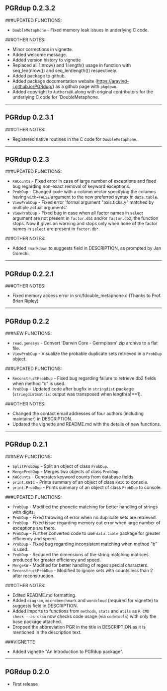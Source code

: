 PGRdup 0.2.3.2
---------------------------------------
###UPDATED FUNCTIONS:
 - `DoubleMetaphone` - Fixed memory leak issues in underlying C code.
 
###OTHER NOTES:
 - Minor corrections in vignette.
 - Added welcome message.
 - Added version history to vignette
 - Replaced all 1:nrow() and 1:length() usage in function with seq_len(nrow()) and seq_len(length()) respectively.
 - Added package to github.
 - Added package documentation website (https://aravind-j.github.io/PGRdup/) as a github page with `pkgdown`.
 - Added copyright to `Authors@R` along with original contributors for the underlying C code for `DoubleMetaphone.

***

PGRdup 0.2.3.1
---------------------------------------
###OTHER NOTES:
 - Registered native routines in the C code for `DoubleMetaphone`.

***

PGRdup 0.2.3
---------------------------------------
###UPDATED FUNCTIONS:
 - `KWCounts` - Fixed error in case of large number of exceptions and fixed bug regarding non-exact removal of keyword exceptions.
 - `ProbDup` - Changed code with a column vector specifying the columns having `with=FALSE` argument to the new preferred syntax in `data.table`.
 - `ViewProbDup` - Fixed error 'formal argument "axis.ticks.y" matched by multiple actual arguments'.
 - `ViewProbDup` - Fixed bug in case when all factor names in `select` argument are not present in `factor.db1` and/or `factor.db2`, the function stops. Now it gives an warning and stops only when none of the factor names in `select` are present in `factor.db*`.
 
###OTHER NOTES:
 - Added `rmarkdown` to suggests field in DESCRIPTION, as prompted by Jan Górecki.

***

PGRdup 0.2.2.1
---------------------------------------
###OTHER NOTES:
 - Fixed memory access error in src/fdouble_metaphone.c (Thanks to Prof. Brian Ripley)
 
***

PGRdup 0.2.2
---------------------------------------
###NEW FUNCTIONS:
 - `read.genesys` - Convert 'Darwin Core - Germplasm' zip archive to a flat file.
 - `ViewProbDup` - Visualize the probable duplicate sets retrieved in a `ProbDup` object.

###UPDATED FUNCTIONS:
 - `ReconstructProbDup` - Fixed bug regarding failure to retrieve db2 fields when method "c" is used.
 - `ProbDup` - Updated code after bugfix in `stringdist` package (`stringdistmatrix`: output was transposed when length(a)==1).
 
###OTHER NOTES:
 - Changed the contact email addresses of four authors (including maintainer) in DESCRIPTION.
 - Updated the vignette and README.md with the details of new functions.

***

PGRdup 0.2.1
---------------------------------------

###NEW FUNCTIONS:
 - `SplitProbDup` - Split an object of class `ProbDup`.
 - `MergeProbDup` - Merges two objects of class `ProbDup`.
 - `KWCounts` - Generates keyword counts from database fields.
 - `print.KWIC` - Prints summary of an object of class `KWIC` to console.
 - `print.ProbDup` - Prints summary of an object of class `ProbDup` to console.

###UPDATED FUNCTIONS:
 - `ProbDup` - Modified the phonetic matching for better handling of strings with digits.
 - `ProbDup` - Fixed throwing of error when no duplicate sets are retrieved.
 - `ProbDup` - Fixed issue regarding memory out error when large number of exceptions are there.
 - `ProbDup` - Further converted code to use `data.table` package for greater efficiency and speed.
 - `ProbDup` - Fixed bug regarding inconsistent matching when method "b" is used.
 - `ProbDup` - Reduced the dimensions of the string matching matrices produced for greater efficiency and speed.
 - `MergeKW` - Modified for better handling of regex special characters.
 - `ReconstructProbDup` - Modified to ignore sets with counts less than 2 after reconstruction.

###OTHER NOTES:
 - Edited README.md formatting.
 - Added `diagram`, `microbenchmark` and `wordcloud` (required for vignette) to suggests field in DESCRIPTION.
 - Added imports to functions from `methods`, `stats` and `utils` as `R CMD check --as-cran` now checks code usage (via `codetools`) with only the base package attached.
 - Dropped the abbreviation PGR in the title in DESCRIPTION as it is mentioned in the description text.
 
###VIGNETTE
 - Added vignette "An Introduction to PGRdup package".

***

PGRdup 0.2.0
---------------------------------------
- First release
